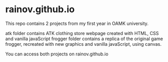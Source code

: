 # rainov.github.io
This repo contains 2 projects from my first year in OAMK university.

atk folder contains ATK clothing store webpage created with HTML, CSS and vanilla javaScript
frogger folder contains a replica of the original game frogger, recreated with new graphics and vanilla javaScript, using canvas.

You can access both projects on rainov.github.io
